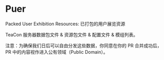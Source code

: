 # Puer

Packed User Exhibition Resources: 已打包的用户展览资源

TeaCon 服务器数据包文件 & 资源包文件 & 配置文件 & 模组列表。

注意：为确保我们日后可以自由分发这些数据，你同意在你的 PR 合并成功后，PR 中的内容视作进入公有领域（Public Domain）。
